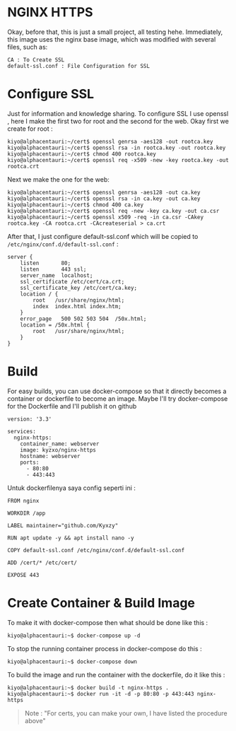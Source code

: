 # NGINX HTTPS
Okay, before that, this is just a small project, all testing hehe. Immediately, this image uses the nginx base image, which was modified with several files, such as:

```console
CA : To Create SSL
default-ssl.conf : File Configuration for SSL
```

# Configure SSL
Just for information and knowledge sharing. To configure SSL I use openssl , here I make the first two for root and the second for the web. Okay first we create for root :

```console
kiyo@alphacentauri:~/cert$ openssl genrsa -aes128 -out rootca.key
kiyo@alphacentauri:~/cert$ openssl rsa -in rootca.key -out rootca.key
kiyo@alphacentauri:~/cert$ chmod 400 rootca.key
kiyo@alphacentauri:~/cert$ openssl req -x509 -new -key rootca.key -out rootca.crt
```

Next we make the one for the web:

```console
kiyo@alphacentauri:~/cert$ openssl genrsa -aes128 -out ca.key
kiyo@alphacentauri:~/cert$ openssl rsa -in ca.key -out ca.key
kiyo@alphacentauri:~/cert$ chmod 400 ca.key
kiyo@alphacentauri:~/cert$ openssl req -new -key ca.key -out ca.csr
kiyo@alphacentauri:~/cert$ openssl x509 -req -in ca.csr -CAkey rootca.key -CA rootca.crt -CAcreateserial > ca.crt
```

After that, I just configure default-ssl.conf which will be copied to `/etc/nginx/conf.d/default-ssl.conf` : 

```console
server {
    listen       80;
    listen       443 ssl;
    server_name  localhost;
    ssl_certificate /etc/cert/ca.crt;
    ssl_certificate_key /etc/cert/ca.key;
    location / {
        root   /usr/share/nginx/html;
        index  index.html index.htm;
    }
    error_page   500 502 503 504  /50x.html;
    location = /50x.html {
        root   /usr/share/nginx/html;
    }
}
```

# Build
For easy builds, you can use docker-compose so that it directly becomes a container or dockerfile to become an image. Maybe I'll try docker-compose for the Dockerfile and I'll publish it on github

```console
version: '3.3'

services:
  nginx-https:
    container_name: webserver
    image: kyzxo/nginx-https
    hostname: webserver
    ports:
      - 80:80
      - 443:443
```

Untuk dockerfilenya saya config seperti ini :
```console
FROM nginx

WORKDIR /app

LABEL maintainer="github.com/Kyxzy"

RUN apt update -y && apt install nano -y

COPY default-ssl.conf /etc/nginx/conf.d/default-ssl.conf

ADD /cert/* /etc/cert/

EXPOSE 443
```

# Create Container & Build Image
To make it with docker-compose then what should be done like this :
```console
kiyo@alphacentauri:~$ docker-compose up -d
```
To stop the running container process in docker-compose do this :
```console
kiyo@alphacentauri:~$ docker-compose down
```
To build the image and run the container with the dockerfile, do it like this :
```console
kiyo@alphacentauri:~$ docker build -t nginx-https .
kiyo@alphacentauri:~$ docker run -it -d -p 80:80 -p 443:443 nginx-https
```

> Note : "For certs, you can make your own, I have listed the procedure above"
